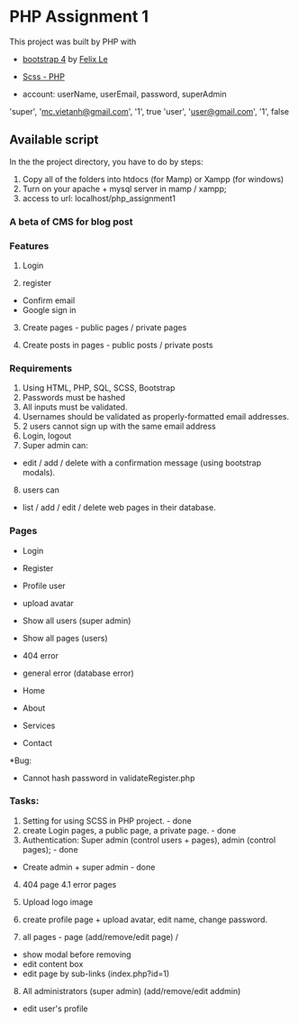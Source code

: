 # PHP Assignment 1

This project was built by PHP with

- [bootstrap 4](https://getbootstrap.com/docs/4.0/getting-started/introduction/) by [Felix Le](http://felixle.net/)
- [Scss - PHP](https://github.com/infostreams/scss-php)

- account: userName, userEmail, password, superAdmin

'super', 'mc.vietanh@gmail.com', '1', true
'user', 'user@gmail.com', '1', false

## Available script

In the the project directory, you have to do by steps:

1. Copy all of the folders into htdocs (for Mamp) or Xampp (for windows)
2. Turn on your apache + mysql server in mamp / xampp;
3. access to url: localhost/php_assignment1

### A beta of CMS for blog post

### Features

1. Login

2. register

- Confirm email
- Google sign in

3. Create pages - public pages / private pages

4. Create posts in pages - public posts / private posts

### Requirements

1. Using HTML, PHP, SQL, SCSS, Bootstrap
2. Passwords must be hashed
3. All inputs must be validated.
4. Usernames should be validated as properly-formatted email addresses.
5. 2 users cannot sign up with the same email address
6. Login, logout
7. Super admin can:

- edit / add / delete with a confirmation message (using bootstrap modals).

8. users can

- list / add / edit / delete web pages in their database.

### Pages

- Login
- Register
- Profile user
- upload avatar
- Show all users (super admin)
- Show all pages (users)
- 404 error
- general error (database error)

- Home
- About
- Services
- Contact

\*Bug:

- Cannot hash password in validateRegister.php

### Tasks:

1. Setting for using SCSS in PHP project. - done
2. create Login pages, a public page, a private page. - done
3. Authentication: Super admin (control users + pages), admin (control pages); - done

- Create admin + super admin - done

4. 404 page
   4.1 error pages

5. Upload logo image
6. create profile page + upload avatar, edit name, change password.
7. all pages - page (add/remove/edit page) /

- show modal before removing
- edit content box
- edit page by sub-links (index.php?id=1)

8. All administrators (super admin) (add/remove/edit addmin)

- edit user's profile
